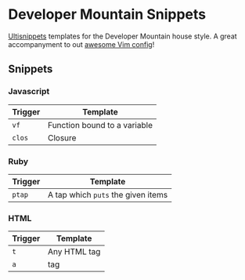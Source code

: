 Developer Mountain Snippets
===========================

[Ultisnippets](https://github.com/SirVer/ultisnips) templates for the Developer Mountain house style.
A great accompanyment to out [awesome Vim config](https://github.com/AdamWhittingham/vim-config)!

## Snippets

### Javascript
Trigger              | Template
---------------------|-----------------------------------------
  `vf`               | Function bound to a variable
  `clos`             | Closure

### Ruby
Trigger              | Template
---------------------|-----------------------------------------
  `ptap`             | A tap which `puts` the given items

### HTML
Trigger              | Template
---------------------|-----------------------------------------
  `t`                | Any HTML tag
  `a`                | <a> tag
